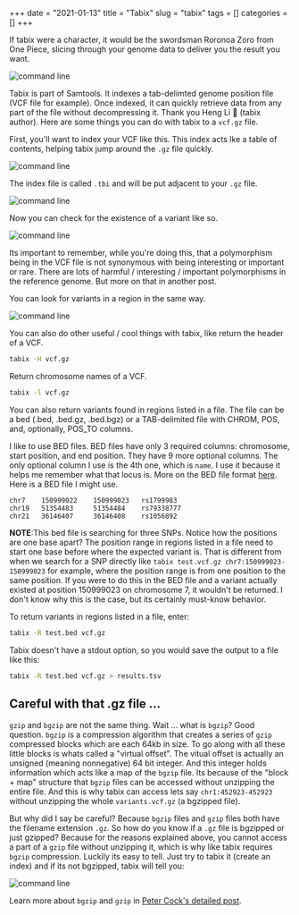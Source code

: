 +++ 
date = "2021-01-13"
title = "Tabix"
slug = "tabix"
tags = []
categories = []
+++

If tabix were a character, it would be the swordsman Roronoa Zoro from One Piece, slicing through your genome data to deliver you the result you want.

![command line](/images/zoro.jpeg)

Tabix is part of Samtools. It indexes a tab-delimted genome position file (VCF file for example). Once indexed, it can quickly retrieve data from any part of the file without decompressing it. Thank you Heng Li 🙏 (tabix author). Here are some things you can do with tabix to a `vcf.gz` file.

First, you'll want to index your VCF like this. This index acts lke a table of contents, helping tabix jump around the `.gz` file quickly.

![command line](/images/tabix_make_index.png)

The index file is called `.tbi` and will be put adjacent to your `.gz` file.

![command line](/images/tabix_index_made.png)

Now you can check for the existence of a variant like so.

![command line](/images/tabix_one_variant.png)

Its important to remember, while you're doing this, that a polymorphism being in the VCF file is not synonymous with being interesting or important or rare. There are lots of harmful / interesting / important polymorphisms in the reference genome. But more on that in another post.

You can look for variants in a region in the same way.

![command line](/images/tabix_region.png)

You can also do other useful / cool things with tabix, like return the header of a VCF.

```sh
tabix -H vcf.gz
```

Return chromosome names of a VCF.

```sh
tabix -l vcf.gz
```

You can also return variants found in regions listed in a file. The file can be a bed (.bed, .bed.gz, .bed.bgz) or a TAB-delimited file with CHROM, POS, and, optionally, POS_TO columns.

I like to use BED files. BED files have only 3 required columns: chromosome, start position, and end position. They have 9 more optional columns. The only optional column I use is the 4th one, which is `name`. I use it because it helps me remember what that locus is. More on the BED file format [here](https://m.ensembl.org/info/website/upload/bed.html). Here is a BED file I might use.

```tsv
chr7    150999022    150999023   rs1799983
chr19   51354483     51354484    rs79338777
chr21   36146407     36146408    rs1056892
```

**NOTE**:This bed file is searching for three SNPs. Notice how the positions are one base apart? The position range in regions listed in a file need to start one base before where the expected variant is. That is different from when we search for a SNP directly like `tabix test.vcf.gz chr7:150999023-150999023` for example, where the position range is from one position to the same position. If you were to do this in the BED file and a variant actually existed at position 150999023 on chromosome 7, it wouldn't be returned. I don't know why this is the case, but its certainly must-know behavior.

To return variants in regions listed in a file, enter:

```sh
tabix -R test.bed vcf.gz
```

Tabix doesn't have a stdout option, so you would save the output to a file like this:

```sh
tabix -R test.bed vcf.gz > results.tsv
```

## Careful with that .gz file ...

`gzip` and `bgzip` are not the same thing. Wait ... what is `bgzip`? Good question. `bgzip` is a compression algorithm that creates a series of `gzip` compressed blocks which are each 64kb in size. To go along with all these little blocks is whats called a "virtual offset". The vitual offset is actually an unsigned (meaning nonnegative) 64 bit integer. And this integer holds information which acts like a map of the `bgzip` file. Its because of the "block + map" structure that `bgzip` files can be accessed without unzipping the entire file. And this is why tabix can access lets say `chr1:452923-452923` without unzipping the whole `variants.vcf.gz` (a bgzipped file).

But why did I say be careful? Because `bgzip` files and `gzip` files both have the filename extension `.gz`. So how do you know if a `.gz` file is bgzipped or just gzipped? Because for the reasons explained above, you cannot access a part of a `gzip` file without unzipping it, which is why like tabix requires `bgzip` compression. Luckily its easy to tell. Just try to tabix it (create an index) and if its not bgzipped, tabix will tell you:

![command line](/images/tabix_not_bgzipped.png)

Learn more about `bgzip` and `gzip` in [Peter Cock's detailed post](https://blastedbio.blogspot.com/2011/11/bgzf-blocked-bigger-better-gzip.html).

